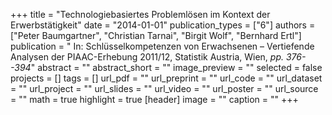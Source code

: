 +++
title = "Technologiebasiertes Problemlösen im Kontext der Erwerbstätigkeit"
date = "2014-01-01"
publication_types = ["6"]
authors = ["Peter Baumgartner", "Christian Tarnai", "Birgit Wolf", "Bernhard Ertl"]
publication = " In: Schlüsselkompetenzen von Erwachsenen – Vertiefende Analysen der PIAAC-Erhebung 2011/12, Statistik Austria, Wien, _pp. 376--394_"
abstract = ""
abstract_short = ""
image_preview = ""
selected = false
projects = []
tags = []
url_pdf = ""
url_preprint = ""
url_code = ""
url_dataset = ""
url_project = ""
url_slides = ""
url_video = ""
url_poster = ""
url_source = ""
math = true
highlight = true
[header]
image = ""
caption = ""
+++
